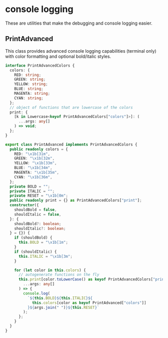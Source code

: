 # console logging

These are utilities that make the debugging and console logging easier.

## PrintAdvanced

This class provides advanced console logging capabilities (terminal only) with color formatting and optional bold/italic styles.

```ts
interface PrintAdvancedColors {
  colors: {
    RED: string;
    GREEN: string;
    YELLOW: string;
    BLUE: string;
    MAGENTA: string;
    CYAN: string;
  };
  // object of functions that are lowercase of the colors
  print: {
    [k in Lowercase<keyof PrintAdvancedColors["colors"]>]: (
      ...args: any[]
    ) => void;
  };
}

export class PrintAdvanced implements PrintAdvancedColors {
  public readonly colors = {
    RED: "\x1b[31m",
    GREEN: "\x1b[32m",
    YELLOW: "\x1b[33m",
    BLUE: "\x1b[34m",
    MAGENTA: "\x1b[35m",
    CYAN: "\x1b[36m",
  };
  private BOLD = "";
  private ITALIC = "";
  private RESET = "\x1b[0m";
  public readonly print = {} as PrintAdvancedColors["print"];
  constructor({
    shouldBold = false,
    shouldItalic = false,
  }: {
    shouldBold?: boolean;
    shouldItalic?: boolean;
  } = {}) {
    if (shouldBold) {
      this.BOLD = "\x1b[1m";
    }
    if (shouldItalic) {
      this.ITALIC = "\x1b[3m";
    }

    for (let color in this.colors) {
      // autogenerate functions on the fly
      this.print[color.toLowerCase() as keyof PrintAdvancedColors["print"]] = (
        ...args: any[]
      ) => {
        console.log(
          `${this.BOLD}${this.ITALIC}${
            this.colors[color as keyof PrintAdvanced["colors"]]
          }${args.join(" ")}${this.RESET}`
        );
      };
    }
  }
}
```
